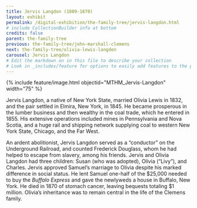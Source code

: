 ```yaml
---
title: Jervis Langdon (1809-1870)
layout: exhibit
permalink: /digital-exhibition/the-family-tree/jervis-langdon.html
# include CollectionBuilder info at bottom
credits: false
parent: the-family-tree
previous: the-family-tree/john-marshall-clemens
next: the-family-tree/olivia-lewis-langdon
carousel: Jervis Langdon
# Edit the markdown on in this file to describe your collection
# Look in _includes/feature for options to easily add features to the page
---
```


{% include feature/image.html objectid="MTHM_Jervis-Langdon" width="75" %}

Jervis Langdon, a native of New York State, married Olivia Lewis in 1832, and the pair settled in Elmira, New York, in 1845. He became prosperous in the lumber business and then wealthy in the coal trade, which he entered in 1855. His extensive operations included mines in Pennsylvania and Nova Scotia, and a huge rail and shipping network supplying coal to western New York State, Chicago, and the Far West. 

An ardent abolitionist, Jervis Langdon served as a “conductor” on the Underground Railroad, and counted Frederick Douglass, whom he had helped to escape from slavery, among his friends. Jervis and Olivia Langdon had three children: Susan (who was adopted), Olivia (“Livy”), and Charles. Jervis approved Samuel’s marriage to Olivia despite his marked difference in social status. He lent Samuel one-half of the $25,000 needed to buy the _Buffalo Express_ and gave the newlyweds a house in Buffalo, New York. He died in 1870 of stomach cancer, leaving bequests totaling $1 million. Olivia’s inheritance was to remain central in the life of the Clemens family.
